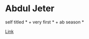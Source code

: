 # Abdul Jeter
self titled * + very first * + ab season *                                                                                                

[Link](https://abdul-j.github.io)
